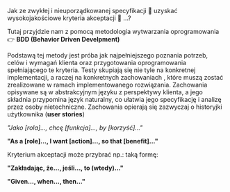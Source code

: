 Jak ze zwykłej i nieuporządkowanej specyfikacji 🤯 uzyskać wysokojakościowe kryteria akceptacji 🤗 ...?

Tutaj przyjdzie nam z pomocą metodologia wytwarzania oprogramowania 👉 **BDD (Behavior Driven Develpment)**

Podstawą tej metody jest próba jak najpełniejszego poznania potrzeb, celów i wymagań klienta oraz przygotowania oprogramowania spełniającego te kryteria.
Testy skupiają się nie tyle na konkretnej implementacji, a raczej na konkretnych zachowaniach , które muszą zostać zrealizowane w ramach implementowanego rozwiązania. Zachowania opisywane są w abstrakcyjnym języku z perspektywy klienta, a jego składnia przypomina język naturalny, co ułatwia jego specyfikację i analizę przez osoby nietechniczne. Zachowania opierają się zazwyczaj o historyjki użytkownika (**user stories**)

*"Jako [rola]..., chcę [funkcja]..., by [korzyść]..."*

**"As a [role]..., I want [action]..., so that [benefit]..."**



Kryterium akceptacji może przybrać np.: taką formę:

**"Zakładając, że..., jeśli..., to (wtedy)..."**

**"Given..., when..., then..."**
